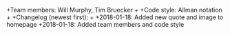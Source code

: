 +Team members: Will Murphy, Tim Bruecker
 +
 +Code style: Allman notation
 +
 +Changelog (newest first):
 +
 +2018-01-18: Added new quote and image to homepage
 +2018-01-18: Added team members and code style 
